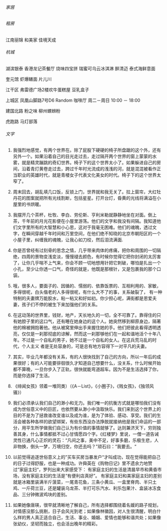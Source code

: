 ###### 家居



###### 租房

江南丽锦 和美家 佳境天成

###### 杭城
湖滨银泰 香港龙记茶餐厅 烧味四宝拼 瑞蜜可乌云冰淇淋
醉清迈 泰式海鲜意面

奎元馆 虾爆鳝面 片儿川

江干区 弗雷德广场2楼欢牛蛋糕屋 豆乳盒子

上城区 凤凰山脚路7号D6 Random 咖啡厅
周二－周日 10:00 － 18:00

建国北路 粉之味 柳州螺蛳粉

虎跑路 马灯部落


###### 文字
1. 我强烈地感觉，有两个世界在。除了屁股下硬硬的椅子所盘踞的这个外，还有另外一个。如果沿着自己的目光走过去，走过隔开两个世界的窗上蒙蒙的水雾，就是精灵蹦跳的奇幻世界。椅子下的这个世界太小了。如果躲进自己的房间，沿着青灯黄卷走过去，跨过千年时光流成的浅浅的河，就是混混被看作正当职业的英雄时代，就是青楼女子代表文化美女的时代。椅子下的这个世界太窄了。

2. 周末回去，胡乱填几口饭，反锁上门，世界就和我无关了。拉上窗帘，大红牡丹花的图案就把所有光线割断，包括星星。打开台灯，昏黄的光线将满溢在小屋里的书烘暖。

3. 我摆开几个茶杯，杜牧、李白、劳伦斯、亨利米勒就静静地坐在对面。倒上茶，千年前的月光花影便在小屋里游荡。他们的文字和我没有间隔。我知道他们文字里所有的大智慧和小心思，这对于我毫无困难。他们的魂魄，透过文字，在瞬间穿越千年时间和万里空间，在他们绝不知晓的北京市朝阳区的一个小屋子里，纠缠我的魂魄，让我心如刀绞，然后泪流满面.

4. 你是否曾经有过刻骨的思念之情，几乎带来肉体的疼痛，把你和周围的一切隔绝，四周的景物变浅变淡，慢慢褪去颜色，有时候你觉得它把你封闭的太厉害了，让你几乎喘不上气来，你会不顾一切地想用针把它刺破，哪怕是扎出一个小孔，至少让你透一口气，奇怪的就是，他既是那根针，又是包裹我的那个口袋。

5. 哦，很多人，要面子的、因循的、懦弱的、依靠饭票的、互相利用的、家敏，多得很呢，白头偕老的人多得很呢，有什么大不了的事，关系破裂了， 有一种特制的夫妻牌万能胶水，粘一粘又和好如初。你少担心呢，满街都是恩爱夫妻，孩子们不停的被生下来加强他们的关系。

6. 在这动荡的世界里，钱财，地产，天长地久的一切，全不可靠了。靠得住的只有她腔子里的这口气，还有睡在她身边的这个人。她突然移到柳原身边，隔著他的棉被拥抱著他。他从被窝里伸出手来握住她的手。他们把彼此看得透明透亮，仅仅是一刹那彻底的谅解，然而这一刹那够他们在一起和谐地活个十年八年。不过是一个自私的男子，她不过是一个自私的女人。在这兵荒马乱的时代，个人主义 者是无处容身的，可是总有地方容得下一对平凡的夫妻。

7. 其实，毕业几年都没有关系，有的人很快找到了自己的方向，所以一年后的成果很好；有的人可能要徘徊很久才知道自己想要什么，没关系，什么时候开始都不算晚，一旦你步入了正轨，很快就能弯道超车。因为不是生活选择了你，而是你选择了生活。

8. 《绯闻女孩》领着一堆同类）（《A－List》，《小圈子》，《贱女孩》，《独领风骚》）

9. 我们必须承认我们自己的渺小和无力。我们唯一的抗衡方式就是哪怕我们没有成为世俗意义中的巨匠，也依然要从渺小中汲取快乐。我们来到这个世界上的目的不是为了拯救谁改变谁以及成为谁，是为了体验、感动、享受。我们的生活会被各种各样的欲望绑架，有些东西没办法挣脱就接纳他是我们命运的一部分，用平生所学做我们自己认为有价值的事情就够了。达则兼济天下，穷则独善其身，什么事情都抵不过心甘情愿四个字。《红楼梦》里说，一僧一道告诫灵性已通凡心正炽的灵石：“凡间之事，美中不足，好事多磨，乐极生悲，人非物换，倒头一梦，万境归空，你还去吗？”顽石曰：“我要去。“

10. 以前觉得追逐世俗意义上的”买车买房当暴发户“才叫成功，现在觉得能把自己的日子过得舒服，也是一种成功。许舜英在《购物日记》里不遗余力地赞过”家庭主妇“，罗列出来大家感受下：
有家庭主妇的生活是清晨早市和黄昏市场，没有家庭主妇的生活是“有便利店真好”。
有家庭主妇和美家庭主妇的差别就是冰箱里装满半斤菠菜，一尾青花鱼，三条小黄瓜、一盒里脊肉、半只土鸡、一斤荷兰豆，还是罐装乌龙茶、半打可乐汽水、利乐包果汁、盒装冰冻食品、三分钟微波鸡块的差别。

11. 如果她像唐瑛，很早就清晰地了解自己，所有选择都围绕着名媛的路子规划，对情感没那么挑剔，日子会风光到老；如果像林徽因，对人生很清醒，明白什么样的男人真正适合自己，生活、事业、婚姻、爱情也能够和谐共处；如果像张幼仪，坚韧而独立，也会活出晚年的精彩。
